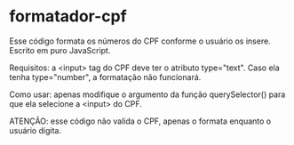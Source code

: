 # formatador-cpf
Esse código formata os números do CPF conforme o usuário os insere. Escrito em puro JavaScript.

Requisitos:
a \<input\> tag do CPF deve ter o atributo type="text". Caso ela tenha type="number", a formatação não funcionará.

Como usar:
apenas modifique o argumento da função querySelector() para que ela selecione a \<input\> do CPF.

ATENÇÃO: esse código não valida o CPF, apenas o formata enquanto o usuário digita.
